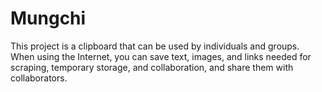 # Mungchi
This project is a clipboard that can be used by individuals and groups. When using the Internet, you can save text, images, and links needed for scraping, temporary storage, and collaboration, and share them with collaborators.
